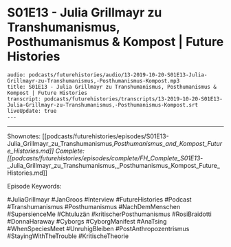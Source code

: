 # S01E13 - Julia Grillmayr zu Transhumanismus, Posthumanismus & Kompost | Future Histories

```audio-note
audio: podcasts/futurehistories/audio/13-2019-10-20-S01E13-Julia-Grillmayr-zu-Transhumanismus,-Posthumanismus-Kompost.mp3
title: S01E13 - Julia Grillmayr zu Transhumanismus, Posthumanismus & Kompost | Future Histories
transcript: podcasts/futurehistories/transcripts/13-2019-10-20-S01E13-Julia-Grillmayr-zu-Transhumanismus,-Posthumanismus-Kompost.srt
liveUpdate: true
---

```
---

Shownotes: [[podcasts/futurehistories/episodes/S01E13-Julia_Grillmayr_zu_Transhumanismus,_Posthumanismus_and_Kompost_Future_Histories.md]]
Complete: [[podcasts/futurehistories/episodes/complete/FH_Complete_S01E13_-_Julia_Grillmayr_zu_Transhumanismus,_Posthumanismus_Kompost_Future_Histories.md]]


Episode Keywords:

#JuliaGrillmayr #JanGroos #Interview #FutureHistories #Podcast #Transhumanismus #Posthumanismus #NachDemMenschen #SupersienceMe #Chtuluzän #kritischerPosthumanismus #RosiBraidotti #DonnaHaraway #Cyborgs #CyborgManifest #AnaTsing #WhenSpeciesMeet #UnruhigBleiben #PostAnthropozentrismus #StayingWithTheTrouble #KritischeTheorie
